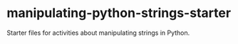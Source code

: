 # manipulating-python-strings-starter
Starter files for activities about manipulating strings in Python.
